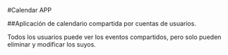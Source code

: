 #Calendar APP

##Aplicación de calendario compartida por cuentas de usuarios.

Todos los usuarios puede ver los eventos compartidos, pero solo pueden eliminar y modificar los suyos.